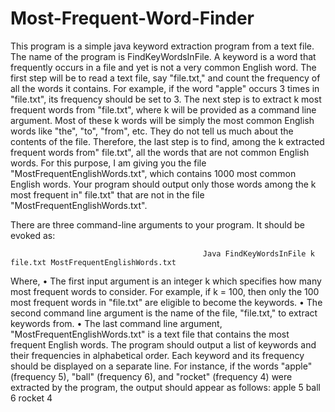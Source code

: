 # Most-Frequent-Word-Finder
This program is a simple java keyword extraction program from a text file. The name of the program is FindKeyWordsInFile. A keyword is a word that frequently occurs in a file and yet is not a very common English word. The first step will be to read a text file, say "file.txt," and count the frequency of all the words it contains. For example, if the word "apple" occurs 3 times in "file.txt", its frequency should be set to 3. The next step is to extract k most frequent words from "file.txt", where k will be provided as a command line argument. Most of these k words will be simply the most common English words like "the", "to", "from", etc. They do not tell us much about the contents of the file. Therefore, the last step is to find, among the k extracted frequent words from" file.txt", all the words that are not common English words. For this purpose, I am giving you the file "MostFrequentEnglishWords.txt", which contains 1000 most common English words. Your program should output only those words among the k most frequent in" file.txt" that are not in the file "MostFrequentEnglishWords.txt".

There are three command-line arguments to your program. It should be evoked as:
                                               
                                               Java FindKeyWordsInFile k file.txt MostFrequentEnglishWords.txt

Where,
• The first input argument is an integer k which specifies how many most frequent words to
consider. For example, if k = 100, then only the 100 most frequent words in "file.txt" are
eligible to become the keywords.
• The second command line argument is the name of the file, "file.txt," to extract keywords
from.
• The last command line argument, "MostFrequentEnglishWords.txt" is a text file that
contains the most frequent English words.
The program should output a list of keywords and their frequencies in alphabetical order. Each
keyword and its frequency should be displayed on a separate line. For instance, if the words "apple"
(frequency 5), "ball" (frequency 6), and "rocket" (frequency 4) were extracted by the program, the
output should appear as follows:
apple 5
ball 6
rocket 4

